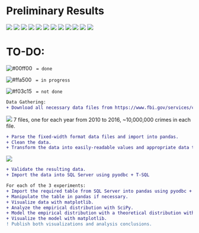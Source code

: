 # Preliminary Results
![](https://i.imgur.com/eGYJADE.png)
![](https://i.imgur.com/5E0BhCU.png)
![](https://i.imgur.com/CaFPPe7.png)
![](https://i.imgur.com/3VmvZ18.png)
![](https://i.imgur.com/yO7F8S7.png)
![](https://i.imgur.com/ivaT3Pu.png)
![](https://i.imgur.com/YXRilmi.png)
![](https://i.imgur.com/Kl6q3i2.png)
![](https://i.imgur.com/0Jtmxuw.png)
![](https://i.imgur.com/ACjUpmN.png)
![](https://i.imgur.com/1RONXX7.png)
![](https://i.imgur.com/FOn3BcA.png)

# TO-DO:

![#00ff00](https://placehold.it/15/00ff00/000000?text=+) ` = done`

![#ffa500](https://placehold.it/15/ffa500/000000?text=+) ` = in progress`

![#f03c15](https://placehold.it/15/f03c15/000000?text=+) ` = not done`



```diff
Data Gathering:
+ Download all necessary data files from https://www.fbi.gov/services/cjis/ucr.  
```
![](https://i.imgur.com/ZxPmSzt.png) 
7 files, one for each year from 2010 to 2016, ~10,000,000 crimes in each file.
```diff
+ Parse the fixed-width format data files and import into pandas. 
+ Clean the data. 
+ Transform the data into easily-readable values and appropriate data types.
```
![](https://i.imgur.com/N3CWkgz.png) 
```diff
+ Validate the resulting data.
+ Import the data into SQL Server using pyodbc + T-SQL

For each of the 3 experiments:
+ Import the required table from SQL Server into pandas using pyodbc + T-SQL.
+ Manipulate the table in pandas if necessary.
+ Visualize data with matplotlib.
+ Analyze the empirical distribution with SciPy.
+ Model the empirical distribution with a theoretical distribution with SciPy for future estimates of the same case.
+ Visualize the model with matplotlib.
! Publish both visualizations and analysis conclusions.
```
